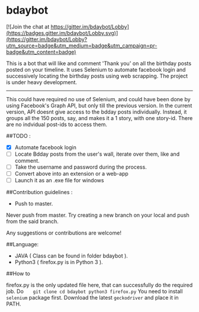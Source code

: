 # bdaybot

[![Join the chat at https://gitter.im/bdaybot/Lobby](https://badges.gitter.im/bdaybot/Lobby.svg)](https://gitter.im/bdaybot/Lobby?utm_source=badge&utm_medium=badge&utm_campaign=pr-badge&utm_content=badge)

This is a bot that will like and comment 'Thank you' on all the birthday posts posted on your timeline.
It uses Selenium to automate facebook login and successively locating the birthday posts using web scrapping. The project is under heavy development.
***
This could have required no use of Selenium, and could have been done by using Facebook's Graph API, but only till the previous version. In the current version, API doesnt give access to the bdday posts individually. Instead, it groups all the 150 posts, say, and makes it a 1 story, with one story-id. There are no indvidual post-ids to access them.

##TODO :

- [x]  Automate facebook login
- [ ]  Locate Bdday posts from the user's wall, iterate over them, like and comment.
- [ ]  Take the username and password during the process.
- [ ]  Convert above into an extension or a web-app
- [ ]  Launch it as an .exe file for windows

##Contribution guidelines :

* Push to master.

Never push from master. Try creating a new branch on your local and push from the said branch.

Any suggestions or contributions are welcome!

##Language:

* JAVA ( Class can be found in folder bdaybot ).
* Python3 ( firefox.py is in Python 3 ). 

##How to

firefox.py is the only updated file here, that can successfully do the required job.
Do 
`   git clone
    cd bdaybot
    python3 firefox.py`
You need to install `selenium` package first. Download the latest `geckodriver` and place it in PATH.
